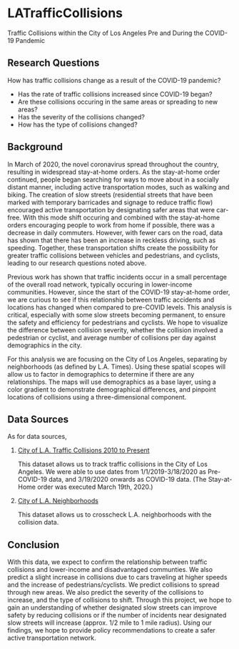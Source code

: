 # LATrafficCollisions
Traffic Collisions within the City of Los Angeles Pre and During the COVID-19 Pandemic

## Research Questions
How has traffic collisions change as a result of the COVID-19 pandemic?
* Has the rate of traffic collisions increased since COVID-19 began? 
* Are these collisions occuring in the same areas or spreading to new areas?
* Has the severity of the collisions changed?
* How has the type of collisions changed?

## Background
  In March of 2020, the novel coronavirus spread throughout the country, resulting in widespread stay-at-home orders. As the stay-at-home order continued, people began searching for ways to move about in a socially distant manner, including active transportation modes, such as walking and biking. The creation of slow streets (residential streets that have been marked with temporary barricades and signage to reduce traffic flow) encouraged active transportation by designating safer areas that were car-free. With this mode shift occuring and combined with the stay-at-home orders encouraging people to work from home if possible, there was a decrease in daily commuters. However, with fewer cars on the road, data has shown that there has been an increase in reckless driving, such as speeding. Together, these transportation shifts create the possibility for greater traffic collisions between vehicles and pedestrians, and cyclists, leading to our research questions noted above.
   
   Previous work has shown that traffic incidents occur in a small percentage of the overall road network, typically occuring in lower-income communities. However, since the start of the COVID-19 stay-at-home order, we are curious to see if this relationship between traffic accidents and locations has changed when compared to pre-COVID levels. This analysis is critical, especially with some slow streets becoming permanent, to ensure the safety and efficiency for pedestrians and cyclists. We hope to visualize the difference between collision severity, whether the collision involved a pedestrian or cyclist, and average number of collisions per day against demographics in the city.
  
  For this analysis we are focusing on the City of Los Angeles, separating by neighborhoods (as defined by L.A. Times). Using these spatial scopes will allow us to factor in demographics to determine if there are any relationships. The maps will use demographics as a base layer, using a color gradient to demonstrate demographical differences, and pinpoint locations of collisions using a three-dimensional component. 

## Data Sources
As for data sources,  
1. [City of L.A. Traffic Collisions 2010 to Present](https://data.lacity.org/A-Safe-City/Traffic-Collision-Data-from-2010-to-Present/d5tf-ez2w) 

    This dataset allows us to track traffic collisions in the City of Los Angeles. We were able to use dates from 1/1/2019-3/18/2020 as Pre-COVID-19 data, and 3/19/2020 onwards as COVID-19 data. (The Stay-at-Home order was executed March 19th, 2020.)

2. [City of L.A. Neighborhoods](http://boundaries.latimes.com/sets/)

    This dataset allows us to crosscheck L.A. neighborhoods with the collision data. 

## Conclusion
With this data, we expect to confirm the relationship between traffic collisions and lower-income and disadvantaged communties. We also predict a slight increase in collisions due to cars traveling at higher speeds and the increase of pedestrians/cyclists. We predict collisions to spread through new areas. We also predict the severity of the collisions to increase, and the type of collisions to shift. Through this project, we hope to gain an understanding of whether designated slow streets can improve safety by reducing collisions or if the number of incidents near designated slow streets will increase (approx. 1/2 mile to 1 mile radius). Using our findings, we hope to provide policy recommendations to create a safer active transportation network.
